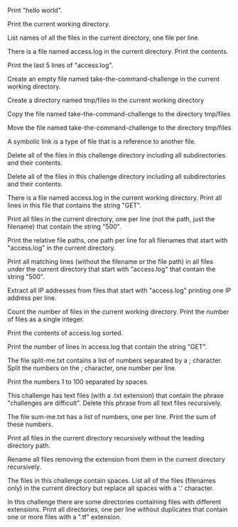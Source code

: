 Print "hello world".

Print the current working directory.

List names of all the files in the current directory, one file per line.

There is a file named access.log in the current directory. Print the contents.

Print the last 5 lines of "access.log".

Create an empty file named take-the-command-challenge in the current working directory.

Create a directory named tmp/files in the current working directory

Copy the file named take-the-command-challenge to the directory tmp/files

Move the file named take-the-command-challenge to the directory tmp/files

A symbolic link is a type of file that is a reference to another file.

Delete all of the files in this challenge directory including all subdirectories and their contents.

Delete all of the files in this challenge directory including all subdirectories and their contents.

There is a file named access.log in the current working directory. Print all lines in this file that contains the string "GET".

Print all files in the current directory, one per line (not the path, just the filename) that contain the string "500".

Print the relative file paths, one path per line for all filenames that start with "access.log" in the current directory.

Print all matching lines (without the filename or the file path) in all files under the current directory that start with "access.log" that contain the string "500".

Extract all IP addresses from files that start with "access.log" printing one IP address per line.

Count the number of files in the current working directory. Print the number of files as a single integer.

Print the contents of access.log sorted.

Print the number of lines in access.log that contain the string "GET".

The file split-me.txt contains a list of numbers separated by a ; character.
Split the numbers on the ; character, one number per line.

Print the numbers 1 to 100 separated by spaces.

This challenge has text files (with a .txt extension) that contain the phrase "challenges are difficult". Delete this phrase from all text files recursively.

The file sum-me.txt has a list of numbers, one per line. Print the sum of these numbers.

Print all files in the current directory recursively without the leading directory path.

Rename all files removing the extension from them in the current directory recursively.

The files in this challenge contain spaces. List all of the files (filenames only) in the current directory but replace all spaces with a '.' character.

In this challenge there are some directories containing files with different extensions. Print all directories, one per line without duplicates that contain one or more files with a ".tf" extension.
